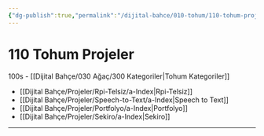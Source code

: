 ```yaml
---
{"dg-publish":true,"permalink":"/dijital-bahce/010-tohum/110-tohum-projeler/","title":"Tohum Proje Listesi","tags":["tohum","projeler"],"noteIcon":"","created":"2025-03-19T20:58:45.566+03:00","updated":"2025-03-25T13:43:47.618+03:00"}
---
```



# 110 Tohum Projeler
100s - [[Dijital Bahçe/030 Ağaç/300 Kategoriler\|Tohum Kategoriler]]
- [[Dijital Bahçe/Projeler/Rpi-Telsiz/a-Index\|Rpi-Telsiz]]
- [[Dijital Bahçe/Projeler/Speech-to-Text/a-Index\|Speech to Text]]
- [[Dijital Bahçe/Projeler/Portfolyo/a-Index\|Portfolyo]]
- [[Dijital Bahçe/Projeler/Sekiro/a-Index\|Sekiro]]




---



